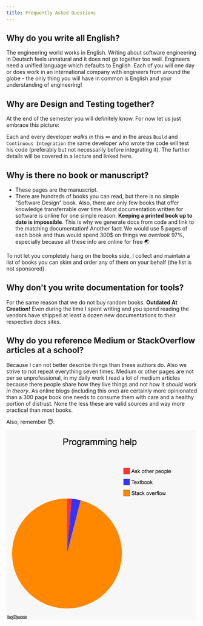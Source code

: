 ```yaml
---
title: Frequently Asked Questions
---
```



## Why do you write all English?
The engineering world works in English. Writing about software engineering in Deutsch feels unnatural and it does not go together too well. Engineers need a unified language which defaults to English. Each of you will one day or does work in an international company with engineers from around the globe - the only thing you will have in common is English and your understanding of engineering!

## Why are Design and Testing together?
At the end of the semester you will definitely know. For now let us just embrace this picture:

Each and every developer _walks_ in this ∞ and in the areas `Build` and `Continuous Integration` the same developer who wrote the code will test his code (preferably but not necessarily before integrating it). The further details will be covered in a lecture and linked here.

## Why is there no book or manuscript?
* These pages are the manuscript.
* There are hundreds of books you can read, but there is no simple "Software Design" book. Also, there are only few books that offer knowledge transferrable over time. Most documentation written for software is online for one simple reason: **Keeping a printed book up to date is impossible**. This is why we generate docs from code and link to the matching documentation! Another fact: We would use 5 pages of each book and thus would spend 300$ on things we _overlook_ 97%, especially because all these info are online for free 🌏

To not let you completely hang on the books side, I collect and maintain a list of books you can skim and order any of them on your behalf (the list is not sponsored).

## Why don't you write documentation for tools?
For the same reason that we do not buy random books. **Outdated At Creation!** Even during the time I spent writing and you spend reading the vendors have shipped at least a dozen new documentations to their respective _docs_ sites.

## Why do you reference Medium or StackOverflow articles at a school?
Because I can not better describe things than these authors do. Also we strive to not repeat everything seven times. Medium or other pages are not per se unprofessional, in my daily work I read a lot of medium articles because there people share how they live things and not how it _should work in theory_. As online blogs (including this one) are certainly more opinionated than a 300 page book one needs to consume them with care and a healthy portion of distrust. None the less these are valid sources and way more practical than most books.

Also, remember 😇:

![stackoverflow](./assets/stackoverflow.png)